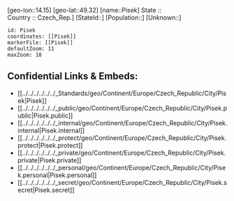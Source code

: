 ﻿---
location: [49.32,14.15] 
mapzoom: [7,12] 
mapmarker: city 
type: City
tags:
- geo/City


SpocWebEntityId: 33387
isDeleted: false
confidential: public

---
[geo-lon::14.15] 
[geo-lat::49.32] 
[name::Pisek] 
State ::  
Country :: Czech_Rep.] 
[StateId::] 
[Population::] 
[Unknown::] 


```leaflet
id: Pisek
coordinates: [[Pisek]] 
markerFile: [[Pisek]] 
defaultZoom: 11 
maxZoom: 18
```


## Confidential Links & Embeds: 
- [[../../../../../../_Standards/geo/Continent/Europe/Czech_Republic/City/Pisek|Pisek]] 
- [[../../../../../../_public/geo/Continent/Europe/Czech_Republic/City/Pisek.public|Pisek.public]] 
- [[../../../../../../_internal/geo/Continent/Europe/Czech_Republic/City/Pisek.internal|Pisek.internal]] 
- [[../../../../../../_protect/geo/Continent/Europe/Czech_Republic/City/Pisek.protect|Pisek.protect]] 
- [[../../../../../../_private/geo/Continent/Europe/Czech_Republic/City/Pisek.private|Pisek.private]] 
- [[../../../../../../_personal/geo/Continent/Europe/Czech_Republic/City/Pisek.personal|Pisek.personal]] 
- [[../../../../../../_secret/geo/Continent/Europe/Czech_Republic/City/Pisek.secret|Pisek.secret]] 
